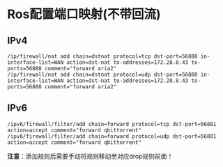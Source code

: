 # Ros配置端口映射(不带回流)

## IPv4

```shell
/ip/firewall/nat add chain=dstnat protocol=tcp dst-port=56888 in-interface-list=WAN action=dst-nat to-addresses=172.28.8.43 to-ports=56888 comment="forward aria2"
/ip/firewall/nat add chain=dstnat protocol=udp dst-port=56888 in-interface-list=WAN action=dst-nat to-addresses=172.28.8.43 to-ports=56888 comment="forward aria2"
```

## IPv6

```shell
/ipv6/firewall/filter/add chain=forward protocol=tcp dst-port=56881 action=accept comment="forward qbittorrent"
/ipv6/firewall/filter/add chain=forward protocol=udp dst-port=56881 action=accept comment="forward qbittorrent"
```

**注意**：添加规则后需要手动将规则移动至对应drop规则前面！
